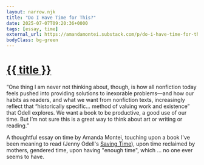 ```yaml
---
layout: narrow.njk
title: "Do I Have Time for This?"
date: 2025-07-07T09:20:36+0000
tags: [essay, time]
external_url: https://amandamontei.substack.com/p/do-i-have-time-for-this?r=h567&ref=daniel.pizza
bodyClass: bg-green
---
```


<h1><a href="{{ external_url }}">{{ title }}</a></h1>

“One thing I am never not thinking about, though, is how all nonfiction today feels pushed into providing solutions to inexorable problems—and how our habits as readers, and what we want from nonfiction texts, increasingly reflect that “historically specific… method of valuing work and existence” that Odell explores. We want a book to be productive, a good use of our time. But I’m not sure this is a great way to think about art or writing or reading.”

A thoughtful essay on time by Amanda Montei, touching upon a book I've been meaning to read (Jenny Odell's [Saving Time](https://bookshop.org/p/books/saving-time-discovering-a-life-beyond-the-clock-jenny-odell/18556369?ref=daniel.pizza)), upon time reclaimed by mothers, gendered time, upon having "enough time", which … no one ever seems to have.
